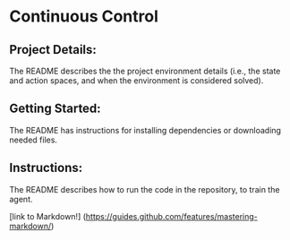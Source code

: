 # Continuous Control

## Project Details:
The README describes the the project environment details (i.e., the state and action spaces, and when the environment is considered solved).

## Getting Started:
The README has instructions for installing dependencies or downloading needed files.

## Instructions:
The README describes how to run the code in the repository, to train the agent.

[link to Markdown!] (https://guides.github.com/features/mastering-markdown/)
